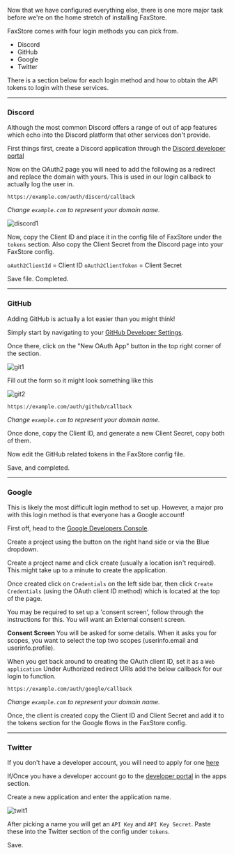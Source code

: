 Now that we have configured everything else, there is one more major task before we're on the home stretch of installing FaxStore.

FaxStore comes with four login methods you can pick from.


- Discord
- GitHub
- Google
- Twitter

There is a section below for each login method and how to obtain the API tokens to login with these services.

---


### Discord
Although the most common Discord offers a range of out of app features which echo into the Discord platform that other services don't provide.

First things first, create a Discord application through the [Discord developer portal](https://discord.com/developers/applications)

Now on the OAuth2 page you will need to add the following as a redirect and replace the domain with yours. This is used in our login callback to actually log the user in.

```
https://example.com/auth/discord/callback
```
*Change `example.com` to represent your domain name.*

![discord1](https://faxes.zone/i/Giy35.gif)

Now, copy the Client ID and place it in the config file of FaxStore under the `tokens` section. Also copy the Client Secret from the Discord page into your FaxStore config.

`oAuth2ClientId` = Client ID
`oAuth2ClientToken` = Client Secret

Save file. Completed.

---

### GitHub

Adding GitHub is actually a lot easier than you might think!

Simply start by navigating to your [GitHub Developer Settings](https://github.com/settings/developers).

Once there, click on the "New OAuth App" button in the top right corner of the section.

![git1](https://faxes.zone/i/NOlp5.png)

Fill out the form so it might look something like this

![git2](https://faxes.zone/i/H4yBP.png)

```
https://example.com/auth/github/callback
```
*Change `example.com` to represent your domain name.*

Once done, copy the Client ID, and generate a new Client Secret, copy both of them.

Now edit the GitHub related tokens in the FaxStore config file.

Save, and completed.

---

### Google

This is likely the most difficult login method to set up. However, a major pro with this login method is that everyone has a Google account!

First off, head to the  [Google Developers Console](https://console.cloud.google.com/apis/dashboard).

Create a project using the button on the right hand side or via the Blue dropdown.

Create a project name and click create (usually a location isn't required). This might take up to a minute to create the application.

Once created click on `Credentials` on the left side bar, then click `Create Credentials` (using the OAuth client ID method) which is located at the top of the page.

You may be required to set up a 'consent screen', follow through the instructions for this. You will want an External consent screen.

**Consent Screen**
You will be asked for some details. When it asks you for scopes, you want to select the top two scopes (userinfo.email and userinfo.profile).

When you get back around to creating the  OAuth client ID, set it as a `Web application`
Under Authorized redirect URIs add the below callback for our login to function.

```
https://example.com/auth/google/callback
```
*Change `example.com` to represent your domain name.*

Once, the client is created copy the Client ID and Client Secret and add it to the tokens section for the Google flows in the FaxStore config.

---

### Twitter

If you don't have a developer account, you will need to apply for one [here](https://developer.twitter.com/en/apply-for-access)


If/Once you have a developer account go to the [developer portal](https://developer.twitter.com/en/portal/projects-and-apps) in the apps section.

Create a new application and enter the application name.

![twit1](https://faxes.zone/i/AHGMj.png)

After picking a name you will get an `API Key` and `API Key Secret`. Paste these into the Twitter section of the config under `tokens`.

Save.

